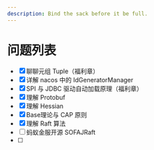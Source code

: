 ```yaml
---
description: Bind the sack before it be full.
---
```


# 问题列表

* [x] 聊聊元组 Tuple（福利章）
* [x] 详解 nacos 中的 IdGeneratorManager
* [x] SPI 与 JDBC 驱动自动加载原理（福利章）
* [x] 理解 Protobuf
* [x] 理解 Hessian
* [x] Base理论与 CAP 原则
* [x] 理解 Raft 算法
* [ ] 蚂蚁金服开源 SOFAJRaft
* [ ] 


